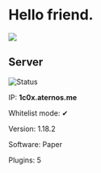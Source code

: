 # Hello friend.

[![](https://img.shields.io/discord/988368398910119986?label=Join%20Discord&style=for-the-badge)](https://discord.gg/PcRKRdWZQy)
## Server

![Status](https://img.shields.io/pingpong/status/sp_19ae4c0429d04173afe44d3a520da97d)

IP: **1c0x.aternos.me**

Whitelist mode: ✔

Version: 1.18.2

Software: Paper

Plugins: 5


